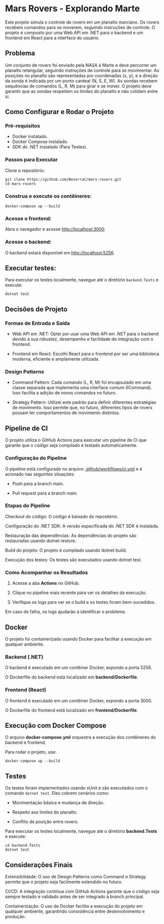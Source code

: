 # Mars Rovers - Explorando Marte
Este projeto simula o controle de rovers em um planalto marciano. Os rovers recebem comandos para se moverem, seguindo instruções de controle. O projeto é composto por uma Web API em .NET para o backend e um frontend em React para a interface do usuário.

## Problema
Um conjunto de rovers foi enviado pela NASA à Marte e deve percorrer um planalto retangular, seguindo instruções de controle para se movimentar. As posições no planalto são representadas por coordenadas (x, y), e a direção da sonda é indicada por um ponto cardeal (N, S, E, W). As sondas recebem sequências de comandos (L, R, M) para girar e se mover. O projeto deve garantir que as sondas respeitem os limites do planalto e não colidam entre si.

## Como Configurar e Rodar o Projeto
### Pré-requisitos
- Docker instalado.
- Docker Compose instalado.
- SDK do .NET instalado (Para Testes).

### Passos para Executar
Clone o repositório:

```
git clone https://github.com/BezerraC/mars-rovers.git
cd mars-rovers
```

### Construa e execute os contêineres:

```
docker-compose up --build
```

### Acesse o frontend:

Abra o navegador e acesse [http://localhost:3000](http://localhost:3000).

### Acesse o backend:

O backend estará disponível em [http://localhost:5256](http://localhost:5256).

## Executar testes:

Para executar os testes localmente, navegue até o diretório `backend.Tests` e execute:

```
dotnet test
```

## Decisões de Projeto
### Formas de Entrada e Saída
- Web API em .NET: Optei por usar uma Web API em .NET para o backend devido à sua robustez, desempenho e facilidade de integração com o frontend.

- Frontend em React: Escolhi React para o frontend por ser uma biblioteca moderna, eficiente e amplamente utilizada.

### Design Patterns
- Command Pattern: Cada comando (L, R, M) foi encapsulado em uma classe separada que implementa uma interface comum (ICommand). Isso facilita a adição de novos comandos no futuro.

- Strategy Pattern: Utilizei este padrão para definir diferentes estratégias de movimento. Isso permite que, no futuro, diferentes tipos de rovers possam ter comportamentos de movimento distintos.

## Pipeline de CI
O projeto utiliza o GitHub Actions para executar um pipeline de CI que garante que o código seja compilado e testado automaticamente.

### Configuração do Pipeline
O pipeline está configurado no arquivo [.github/workflows/ci.yml](.github/workflows/ci.yml) e é acionado nas seguintes situações:

- Push para a branch main.

- Pull request para a branch main.

### Etapas do Pipeline
Checkout do código: O código é baixado do repositório.

Configuração do .NET SDK: A versão especificada do .NET SDK é instalada.

Restauração das dependências: As dependências do projeto são restauradas usando dotnet restore.

Build do projeto: O projeto é compilado usando dotnet build.

Execução dos testes: Os testes são executados usando dotnet test.

### Como Acompanhar os Resultados
1. Acesse a aba **Actions** no GitHub.

2. Clique no pipeline mais recente para ver os detalhes da execução.

3. Verifique os logs para ver se o build e os testes foram bem-sucedidos.

Em caso de falha, os logs ajudarão a identificar o problema.

## Docker
O projeto foi containerizado usando Docker para facilitar a execução em qualquer ambiente.

### Backend (.NET)
O backend é executado em um contêiner Docker, expondo a porta 5256.

O Dockerfile do backend está localizado em **backend/Dockerfile**.

### Frontend (React)
O frontend é executado em um contêiner Docker, expondo a porta 3000.

O Dockerfile do frontend está localizado em **frontend/Dockerfile**.

## Execução com Docker Compose
O arquivo **docker-compose.yml** orquestra a execução dos contêineres do backend e frontend.

Para rodar o projeto, use:

```
docker-compose up --build
```

## Testes
Os testes foram implementados usando xUnit e são executados com o comando `dotnet test`. Eles cobrem cenários como:

- Movimentação básica e mudança de direção.

- Respeito aos limites do planalto.

- Conflito de posição entre rovers.

Para executar os testes localmente, navegue até o diretório **backend.Tests** e execute:

```
cd backend.Tests
dotnet test
```

## Considerações Finais
Extensibilidade: O uso de Design Patterns como Command e Strategy permite que o projeto seja facilmente estendido no futuro.

CI/CD: A integração contínua com GitHub Actions garante que o código seja sempre testado e validado antes de ser integrado à branch principal.

Containerização: O uso de Docker facilita a execução do projeto em qualquer ambiente, garantindo consistência entre desenvolvimento e produção.